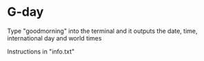 # G-day
Type "goodmorning" into the terminal and it outputs the date, time, international day and world times 

Instructions in "info.txt"


